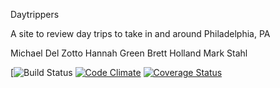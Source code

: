 Daytrippers

A site to review day trips to take in and around Philadelphia, PA


Michael Del Zotto
Hannah Green
Brett Holland
Mark Stahl


[![Build Status](https://codeship.com/projects/8d06ba60-084d-0136-da1b-46f3ea952830/status?branch=master)
[![Code Climate](https://codeclimate.com/github/hannahwgreen/daytrippers/badges/gpa.svg)](https://codeclimate.com/github/hannahwgreen/daytrippers)
[![Coverage Status](https://coveralls.io/repos/github/hannahwgreen/daytrippers/badge.svg?branch=master)](https://coveralls.io/github/hannahwgreen/daytrippers?branch=master)
